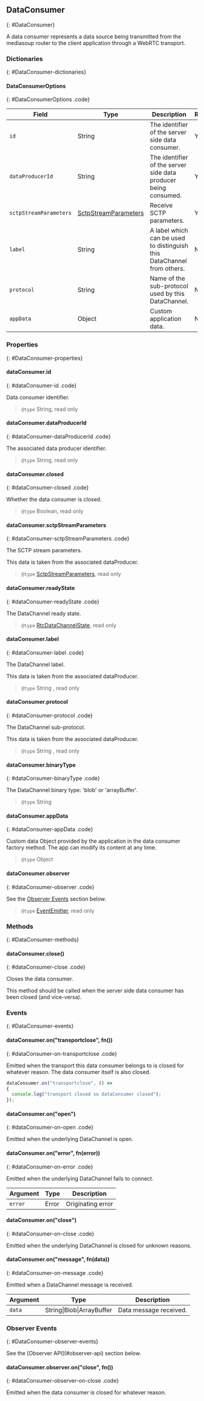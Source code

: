 ## DataConsumer
{: #DataConsumer}

<section markdown="1">

A data consumer represents a data source being transmitted from the mediasoup router to the client application through a WebRTC transport.

</section>


### Dictionaries
{: #DataConsumer-dictionaries}

<section markdown="1">

#### DataConsumerOptions
{: #DataConsumerOptions .code}

<div markdown="1" class="table-wrapper L3">

Field              | Type    | Description   | Required | Default
------------------ | ------- | ------------- | -------- | ---------
`id`               | String  | The identifier of the server side data consumer. | Yes |
`dataProducerId`   | String  | The identifier of the server side data producer being consumed. | Yes |
`sctpStreamParameters` | [SctpStreamParameters](/documentation/v3/mediasoup/sctp-parameters/#SctpStreamParameters) | Receive SCTP parameters. | Yes |
`label`            | String | A label which can be used to distinguish this DataChannel from others. | No | `''`
`protocol`         | String | Name of the sub-protocol used by this DataChannel. | No | `''`
`appData`          | Object  | Custom application data. | No | `{ }`

</div>

</section>


### Properties
{: #DataConsumer-properties}

<section markdown="1">

#### dataConsumer.id
{: #dataConsumer-id .code}

Data consumer identifier.

> `@type` String, read only

#### dataConsumer.dataProducerId
{: #dataConsumer-dataProducerId .code}

The associated data producer identifier.

> `@type` String, read only

#### dataConsumer.closed
{: #dataConsumer-closed .code}

Whether the data consumer is closed.

> `@type` Boolean, read only

#### dataConsumer.sctpStreamParameters
{: #dataConsumer-sctpStreamParameters .code}

The SCTP stream parameters.

<div markdown="1" class="note">
This data is taken from the associated dataProducer.
</div>

> `@type` [SctpStreamParameters](/documentation/v3/mediasoup/sctp-parameters/#SctpStreamParameters), read only

#### dataConsumer.readyState
{: #dataConsumer-readyState .code}

The DataChannel ready state.

> `@type` [RtcDataChannelState](https://www.w3.org/TR/webrtc/#dom-rtcdatachannelstate), read only

#### dataConsumer.label
{: #dataConsumer-label .code}

The DataChannel label.

<div markdown="1" class="note">
This data is taken from the associated dataProducer.
</div>

> `@type` String , read only

#### dataConsumer.protocol
{: #dataConsumer-protocol .code}

The DataChannel sub-protocol.

<div markdown="1" class="note">
This data is taken from the associated dataProducer.
</div>

> `@type` String , read only

#### dataConsumer.binaryType
{: #dataConsumer-binaryType .code}

The DataChannel binary type: 'blob' or 'arrayBuffer'.

> `@type` String

#### dataConsumer.appData
{: #dataConsumer-appData .code}

Custom data Object provided by the application in the data consumer factory method. The app can modify its content at any time.

> `@type` Object

#### dataConsumer.observer
{: #dataConsumer-observer .code}

See the [Observer Events](#DataConsumer-observer-events) section below.

> `@type` [EventEmitter](https://nodejs.org/api/events.html#events_class_eventemitter), read only

</section>


### Methods
{: #DataConsumer-methods}

<section markdown="1">

#### dataConsumer.close()
{: #dataConsumer-close .code}

Closes the data consumer.

<div markdown="1" class="note">
This method should be called when the server side data consumer has been closed (and vice-versa).
</div>

</section>


### Events
{: #DataConsumer-events}

<section markdown="1">

#### dataConsumer.on("transportclose", fn())
{: #dataConsumer-on-transportclose .code}

Emitted when the transport this data consumer belongs to is closed for whatever reason. The data consumer itself is also closed.

```javascript
dataConsumer.on("transportclose", () =>
{
  console.log("transport closed so dataConsumer closed");
});
```

#### dataConsumer.on("open")
{: #dataConsumer-on-open .code}

Emitted when the underlying DataChannel is open.

#### dataConsumer.on("error", fn(error))
{: #dataConsumer-on-error .code}

Emitted when the underlying DataChannel fails to connect.

<div markdown="1" class="table-wrapper L3">

Argument | Type    | Description
---------| ------- | -----------
`error`  | Error   | Originating error

</div>

#### dataConsumer.on("close")
{: #dataConsumer-on-close .code}

Emitted when the underlying DataChannel is closed for unknown reasons.

#### dataConsumer.on("message", fn(data))
{: #dataConsumer-on-message .code}

Emitted when a DataChannel message is received.

<div markdown="1" class="table-wrapper L3">

Argument | Type    | Description
---------| ------- | -----------
`data`   | String\|Blob\|ArrayBuffer | Data message received.

</div>

</section>


### Observer Events
{: #DataConsumer-observer-events}

<section markdown="1">

<div markdown="1" class="note">
See the [Observer API](#observer-api) section below.
</div>

#### dataConsumer.observer.on("close", fn())
{: #dataConsumer-observer-on-close .code}

Emitted when the data consumer is closed for whatever reason.

</section>
